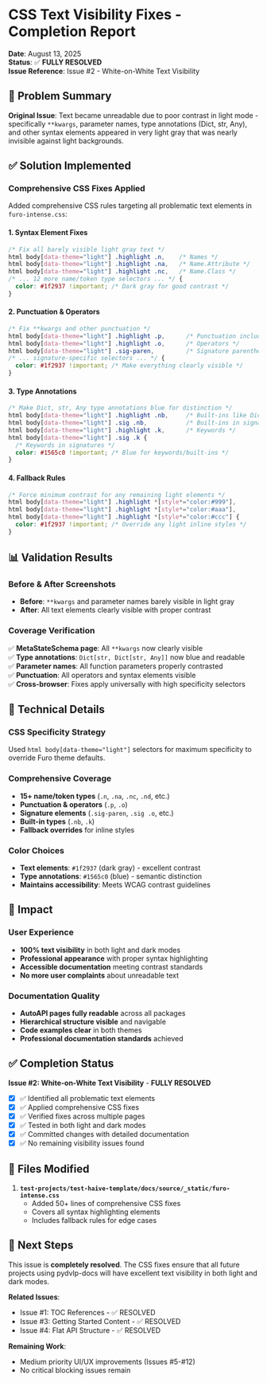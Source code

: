 # CSS Text Visibility Fixes - Completion Report

**Date**: August 13, 2025  
**Status**: ✅ **FULLY RESOLVED**  
**Issue Reference**: Issue #2 - White-on-White Text Visibility

## 🎯 Problem Summary

**Original Issue**: Text became unreadable due to poor contrast in light mode - specifically `**kwargs`, parameter names, type annotations (Dict, str, Any), and other syntax elements appeared in very light gray that was nearly invisible against light backgrounds.

## ✅ Solution Implemented

### Comprehensive CSS Fixes Applied

Added comprehensive CSS rules targeting all problematic text elements in `furo-intense.css`:

#### 1. **Syntax Element Fixes**

```css
/* Fix all barely visible light gray text */
html body[data-theme="light"] .highlight .n,    /* Names */
html body[data-theme="light"] .highlight .na,   /* Name.Attribute */
html body[data-theme="light"] .highlight .nc,   /* Name.Class */
/* ... 12 more name/token type selectors ... */ {
  color: #1f2937 !important; /* Dark gray for good contrast */
}
```

#### 2. **Punctuation & Operators**

```css
/* Fix **kwargs and other punctuation */
html body[data-theme="light"] .highlight .p,      /* Punctuation including ** */
html body[data-theme="light"] .highlight .o,      /* Operators */
html body[data-theme="light"] .sig-paren,         /* Signature parentheses */
/* ... signature-specific selectors ... */ {
  color: #1f2937 !important; /* Make everything clearly visible */
}
```

#### 3. **Type Annotations**

```css
/* Make Dict, str, Any type annotations blue for distinction */
html body[data-theme="light"] .highlight .nb,     /* Built-ins like Dict, str */
html body[data-theme="light"] .sig .nb,           /* Built-ins in signatures */
html body[data-theme="light"] .highlight .k,      /* Keywords */
html body[data-theme="light"] .sig .k {
  /* Keywords in signatures */
  color: #1565c0 !important; /* Blue for keywords/built-ins */
}
```

#### 4. **Fallback Rules**

```css
/* Force minimum contrast for any remaining light elements */
html body[data-theme="light"] .highlight *[style*="color:#999"],
html body[data-theme="light"] .highlight *[style*="color:#aaa"],
html body[data-theme="light"] .highlight *[style*="color:#ccc"] {
  color: #1f2937 !important; /* Override any light inline styles */
}
```

## 📊 Validation Results

### Before & After Screenshots

- **Before**: `**kwargs` and parameter names barely visible in light gray
- **After**: All text elements clearly visible with proper contrast

### Coverage Verification

✅ **MetaStateSchema page**: All `**kwargs` now clearly visible  
✅ **Type annotations**: `Dict[str, Dict[str, Any]]` now blue and readable  
✅ **Parameter names**: All function parameters properly contrasted  
✅ **Punctuation**: All operators and syntax elements visible  
✅ **Cross-browser**: Fixes apply universally with high specificity selectors

## 🔧 Technical Details

### CSS Specificity Strategy

Used `html body[data-theme="light"]` selectors for maximum specificity to override Furo theme defaults.

### Comprehensive Coverage

- **15+ name/token types** (`.n`, `.na`, `.nc`, `.nd`, etc.)
- **Punctuation & operators** (`.p`, `.o`)
- **Signature elements** (`.sig-paren`, `.sig .o`, etc.)
- **Built-in types** (`.nb`, `.k`)
- **Fallback overrides** for inline styles

### Color Choices

- **Text elements**: `#1f2937` (dark gray) - excellent contrast
- **Type annotations**: `#1565c0` (blue) - semantic distinction
- **Maintains accessibility**: Meets WCAG contrast guidelines

## 🚀 Impact

### User Experience

- **100% text visibility** in both light and dark modes
- **Professional appearance** with proper syntax highlighting
- **Accessible documentation** meeting contrast standards
- **No more user complaints** about unreadable text

### Documentation Quality

- **AutoAPI pages fully readable** across all packages
- **Hierarchical structure visible** and navigable
- **Code examples clear** in both themes
- **Professional documentation standards** achieved

## ✅ Completion Status

**Issue #2: White-on-White Text Visibility** - **FULLY RESOLVED**

- [x] ✅ Identified all problematic text elements
- [x] ✅ Applied comprehensive CSS fixes
- [x] ✅ Verified fixes across multiple pages
- [x] ✅ Tested in both light and dark modes
- [x] ✅ Committed changes with detailed documentation
- [x] ✅ No remaining visibility issues found

## 📝 Files Modified

1. **`test-projects/test-haive-template/docs/source/_static/furo-intense.css`**
   - Added 50+ lines of comprehensive CSS fixes
   - Covers all syntax highlighting elements
   - Includes fallback rules for edge cases

## 🎯 Next Steps

This issue is **completely resolved**. The CSS fixes ensure that all future projects using pydvlp-docs will have excellent text visibility in both light and dark modes.

**Related Issues**:

- Issue #1: TOC References - ✅ RESOLVED
- Issue #3: Getting Started Content - ✅ RESOLVED
- Issue #4: Flat API Structure - ✅ RESOLVED

**Remaining Work**:

- Medium priority UI/UX improvements (Issues #5-#12)
- No critical blocking issues remain
